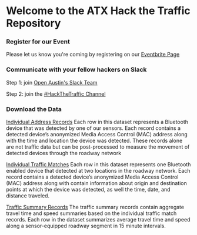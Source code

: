 # Welcome to the ATX Hack the Traffic Repository

### Register for our Event
Please let us know you're coming by registering on our [Eventbrite Page](https://www.eventbrite.com/e/atx-hack-the-traffic-registration-31722953207?)

### Communicate with your fellow hackers on Slack
Step 1: join [Open Austin's Slack Team](http://slack.open-austin.org)

Step 2: join the [#HackTheTraffic Channel](https://open-austin.slack.com/messages/hackthetraffic/)

### Download the Data
[Individual Address Records](https://data.austintexas.gov/dataset/Bluetooth-Travel-Sensors-Individual-Addresses/qnpj-zrb9/data)
Each row in this dataset represents a Bluetooth device that was detected by one of our sensors. Each record contains a detected device’s anonymized Media Access Control (MAC) address along with the time and location the device was detected. These records alone are not traffic data but can be post-processed to measure the movement of detected devices through the roadway network

[Individual Traffic Matches]( https://data.austintexas.gov/dataset/Bluetooth-Travel-Sensors-Individual-Traffic-Matche/x44q-icha/data)
Each row in this dataset represents one Bluetooth enabled device that detected at two locations in the roadway network. Each record contains a detected device’s anonymized Media Access Control (MAC) address along with contain information about origin and destination points at which the device was detected, as well the time, date, and distance traveled.

[Traffic Summary Records](https://data.austintexas.gov/dataset/Bluetooth-Travel-Sensors-Match-Summary-Records/v7zg-5jg9)
The traffic summary records contain aggregate travel time and speed summaries based on the individual traffic match records. Each row in the dataset summarizes average travel time and speed along a sensor-equipped roadway segment in 15 minute intervals.

